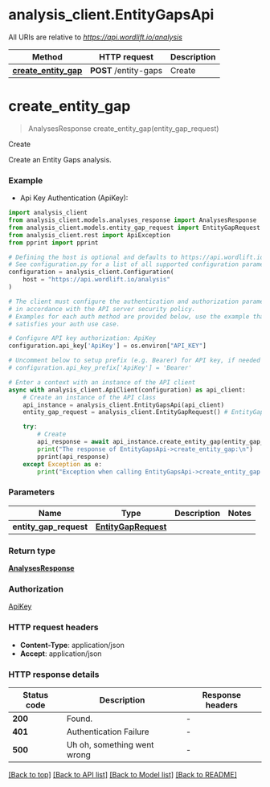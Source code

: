 # analysis_client.EntityGapsApi

All URIs are relative to *https://api.wordlift.io/analysis*

Method | HTTP request | Description
------------- | ------------- | -------------
[**create_entity_gap**](EntityGapsApi.md#create_entity_gap) | **POST** /entity-gaps | Create


# **create_entity_gap**
> AnalysesResponse create_entity_gap(entity_gap_request)

Create

Create an Entity Gaps analysis.

### Example

* Api Key Authentication (ApiKey):

```python
import analysis_client
from analysis_client.models.analyses_response import AnalysesResponse
from analysis_client.models.entity_gap_request import EntityGapRequest
from analysis_client.rest import ApiException
from pprint import pprint

# Defining the host is optional and defaults to https://api.wordlift.io/analysis
# See configuration.py for a list of all supported configuration parameters.
configuration = analysis_client.Configuration(
    host = "https://api.wordlift.io/analysis"
)

# The client must configure the authentication and authorization parameters
# in accordance with the API server security policy.
# Examples for each auth method are provided below, use the example that
# satisfies your auth use case.

# Configure API key authorization: ApiKey
configuration.api_key['ApiKey'] = os.environ["API_KEY"]

# Uncomment below to setup prefix (e.g. Bearer) for API key, if needed
# configuration.api_key_prefix['ApiKey'] = 'Bearer'

# Enter a context with an instance of the API client
async with analysis_client.ApiClient(configuration) as api_client:
    # Create an instance of the API class
    api_instance = analysis_client.EntityGapsApi(api_client)
    entity_gap_request = analysis_client.EntityGapRequest() # EntityGapRequest | 

    try:
        # Create
        api_response = await api_instance.create_entity_gap(entity_gap_request)
        print("The response of EntityGapsApi->create_entity_gap:\n")
        pprint(api_response)
    except Exception as e:
        print("Exception when calling EntityGapsApi->create_entity_gap: %s\n" % e)
```



### Parameters


Name | Type | Description  | Notes
------------- | ------------- | ------------- | -------------
 **entity_gap_request** | [**EntityGapRequest**](EntityGapRequest.md)|  | 

### Return type

[**AnalysesResponse**](AnalysesResponse.md)

### Authorization

[ApiKey](../README.md#ApiKey)

### HTTP request headers

 - **Content-Type**: application/json
 - **Accept**: application/json

### HTTP response details

| Status code | Description | Response headers |
|-------------|-------------|------------------|
**200** | Found. |  -  |
**401** | Authentication Failure |  -  |
**500** | Uh oh, something went wrong |  -  |

[[Back to top]](#) [[Back to API list]](../README.md#documentation-for-api-endpoints) [[Back to Model list]](../README.md#documentation-for-models) [[Back to README]](../README.md)

